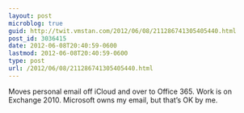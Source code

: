 ```yaml
---
layout: post
microblog: true
guid: http://twit.vmstan.com/2012/06/08/211286741305405440.html
post_id: 3036415
date: 2012-06-08T20:40:59-0600
lastmod: 2012-06-08T20:40:59-0600
type: post
url: /2012/06/08/211286741305405440.html
---
```

Moves personal email off iCloud and over to Office 365. Work is on Exchange 2010. Microsoft owns my email, but that’s OK by me.
